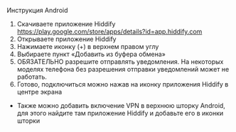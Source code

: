 Инструкция Android

1. Скачиваете приложение Hiddify https://play.google.com/store/apps/details?id=app.hiddify.com
2. Открываете приложение Hiddify
3. Нажимаете иконку (+) в верхнем правом углу
4. Выбираете пункт «Добавить из буфера обмена»
5. ОБЯЗАТЕЛЬНО разрешите отправлять уведомления. На некоторых моделях телефона без разрешения отправки уведомлений может не работать.
6. Готово, подключиться можно нажав на иконку приложения Hiddify в центре экрана

* Также можно добавить включение VPN в верхнюю шторку Android, для этого найдите там приложение Hiddify и добавьте его в иконки шторки